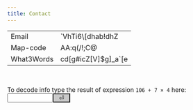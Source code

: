 ```yaml
---
title: Contact
---
```


<script>

var lower_bound = 32; //including
var upper_bound = 126; //excluding
var count = upper_bound - lower_bound;

function scramble(str, key, scramble = true) {
  if (key.length == 0) return str;
  var scrambled = [];

  for (var i = 0; i < str.length; ++i) {
    var key_code = key.charCodeAt(i % key.length);
    var str_code = str.charCodeAt(i);
    if (scramble) {
      scrambled.push(String.fromCharCode((str_code + key_code) % count + lower_bound));
    } else {
      var c = (str_code - lower_bound - key_code);
      var it = 0; //safe-guard
      while ((c < lower_bound || c >= upper_bound) && it < 10) {
        it += 1;
        c += count;
      }
      if (c < lower_bound || c >= upper_bound) {
        c = Math.abs(c) % count + lower_bound;
      }
      scrambled.push(String.fromCharCode(c));
    }
  }
  return scrambled.join("");
}

function unscramble(str, key) {
  return scramble(str, key, false);
}

var origValues = [];
function updateInfo(event) {
  var key = document.getElementById("key");
  var labels = [document.getElementById("email"),
                document.getElementById("mapcode"),
                document.getElementById("w3w")];
  for (var i = 0; i < labels.length; ++i)
  {
    if (origValues.length == i) {
      origValues.push(labels[i].innerText);
    }
    labels[i].innerText = unscramble(origValues[i], key.value);
  }
  if (event.keyCode && event.keyCode == 13) {
    key.blur();
  }
}
</script>

<table align="center">
  <tbody>
    <tr><td>Email</td><td><label id="email">`VhTi6\[dhab!dhZ</label></td></tr>
    <tr><td>Map-code</td><td><label id="mapcode">AA:q(/!;C@</label></td></tr>
    <tr><td>What3Words</td><td><label id="w3w">cd[g#icZ[V]$g]_a&#96;[e</label></td></tr>
  </tbody>
</table><br>

To decode info type the result of expression `106 + 7 × 4` here: <input id="key" type="text" name="fname" maxlength="10" size="10" onkeyup="updateInfo(event);"><input type="submit" onclick="updateInfo(event);" style="background:#c9c9c9;width:40px;" value="⏎">
